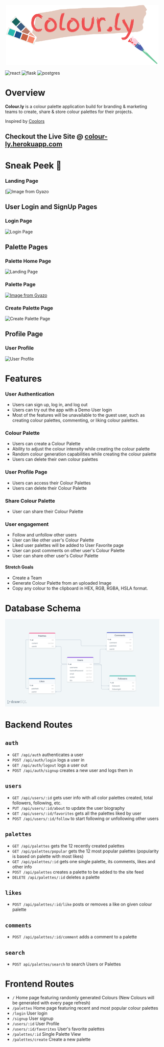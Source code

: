 <p align="center">
    <img src="./frontend/src/components/styles/images/colourly.jpeg" alt="colour.ly logo" width="500"/>
</p>

![react](https://img.shields.io/badge/react-blue?style=for-the-badge&logo=React)
![flask](https://img.shields.io/badge/flask-black?style=for-the-badge&logo=flask)
![postgres](https://img.shields.io/badge/postgreSQL-blue?style=for-the-badge&logo=postgresql)

# Overview

**Colour.ly** is a colour palette application build for branding & marketing teams to create, share & store colour palettes for their projects.

Inspired by [Coolors](https://coolors.co/)

## Checkout the Live Site @ [colour-ly.herokuapp.com](https://colour-ly.herokuapp.com/)

# Sneak Peek 🙈

### Landing Page

[![Image from Gyazo](https://s3.amazonaws.com/colour.ly/images/colourlyHome.gif)

## User Login and SignUp Pages

### Login Page

![Login Page](https://s3.amazonaws.com/colour.ly/images/colourlyLogin.png)

## Palette Pages

### Palette Home Page

![Landing Page](https://s3.amazonaws.com/colour.ly/images/homeGrid.png)

### Palette Page

[![Image from Gyazo](https://i.gyazo.com/bdc46dedae21689a200ca02a16de7ef0.gif)](https://gyazo.com/bdc46dedae21689a200ca02a16de7ef0)

### Create Palette Page

![Create Palette Page](https://s3.amazonaws.com/colour.ly/images/createPalette.png)

## Profile Page

### User Profile

![User Profile](https://s3.amazonaws.com/colour.ly/images/profile.png)

# Features

### User Authentication

-   Users can sign up, log in, and log out
-   Users can try out the app with a Demo User login
-   Most of the features will be unavailable to the guest user, such as creating colour palettes, commenting, or liking colour palettes.

### Colour Palette

-   Users can create a Colour Palette
-   Ability to adjust the colour intensity while creating the colour palette
-   Random colour generation capabilities while creating the colour palette
-   Users can delete their own colour palettes

### User Profile Page

-   Users can access their Colour Palettes
-   Users can delete their Colour Palette

### Share Colour Palette

-   User can share their Colour Palette

### User engagement

-   Follow and unfollow other users
-   User can like other user's Colour Palette
-   Liked user palettes will be added to User Favorite page
-   User can post comments on other user's Colour Palette
-   User can share other user's Colour Palette

#### Stretch Goals

-   Create a Team
-   Generate Colour Palette from an uploaded Image
-   Copy any colour to the clipboard in HEX, RGB, RGBA, HSLA format.

# Database Schema

![Database Schema](./frontend/src/components/styles/images/database-schema-colorly.png)

# Backend Routes

## `auth`

-   `GET /api/auth` authenticates a user
-   `POST /api/auth/login` logs a user in
-   `GET /api/auth/logout` logs a user out
-   `POST /api/auth/signup` creates a new user and logs them in

## `users`

-   `GET /api/users/:id` gets user info with all color palettes created, total followers, following, etc.
-   `PUT /api/users/:id/about` to update the user biography
-   `GET /api/users/:id/favorites` gets all the palettes liked by user
-   `POST /api/users/:id/follow` to start following or unfollowing other users

## `palettes`

-   `GET /api/palettes` gets the 12 recently created palettes
-   `GET /api/palettes/popular` gets the 12 most popular palettes (popularity is based on palette with most likes)
-   `GET /api/palettes/:id` gets one single palette, its comments, likes and other info
-   `POST /api/palettes` creates a palette to be added to the site feed
-   `DELETE /api/palettes/:id` deletes a palette

## `likes`

-   `POST /api/palettes/:id/like` posts or removes a like on given colour palette

## `comments`

-   `POST /api/palettes/:id/comment` adds a comment to a palette

## `search`

-   `POST api/palettes/search` to search Users or Palettes

# Frontend Routes

-   `/` Home page featuring randomly generated Colours (New Colours will be generated with every page refresh)
-   `/palettes` Home page featuring recent and most popular colour palettes
-   `/login` User login
-   `/signup` User signup
-   `/users/:id` User Profile
-   `/users/:id/favorites` User's favorite palettes
-   `/palettes/:id` Single Palette View
-   `/palettes/create` Create a new palette
